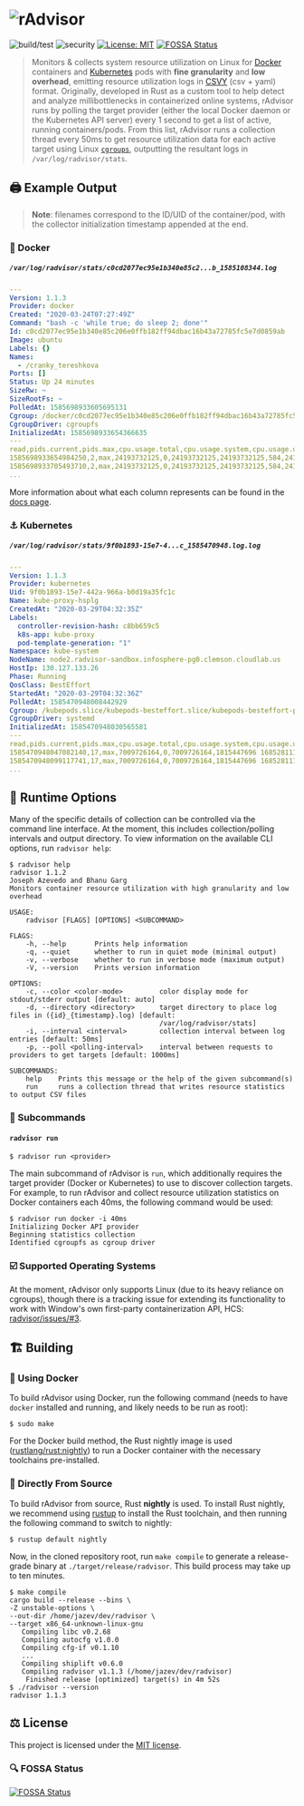 # ![rAdvisor](https://i.imgur.com/aYdn3MV.png)
![build/test](https://github.com/elba-kubernetes/radvisor/workflows/build/test/badge.svg) ![security](https://github.com/elba-kubernetes/radvisor/workflows/security/badge.svg) [![License: MIT](https://img.shields.io/badge/License-MIT-blue.svg)](/LICENSE) [![FOSSA Status](https://app.fossa.io/api/projects/git%2Bgithub.com%2Felba-kubernetes%2Fradvisor.svg?type=shield)](https://app.fossa.io/projects/git%2Bgithub.com%2Felba-kubernetes%2Fradvisor?ref=badge_shield)

> Monitors & collects system resource utilization on Linux for [Docker](https://www.docker.com/) containers and [Kubernetes](https://kubernetes.io/) pods with **fine granularity** and **low overhead**, emitting resource utilization logs in [CSVY](https://csvy.org/) (csv + yaml) format. Originally, developed in Rust as a custom tool to help detect and analyze millibottlenecks in containerized online systems, rAdvisor runs by polling the target provider (either the local Docker daemon or the Kubernetes API server) every 1 second to get a list of active, running containers/pods. From this list, rAdvisor runs a collection thread every 50ms to get resource utilization data for each active target using Linux [`cgroups`](https://access.redhat.com/documentation/en-us/red_hat_enterprise_linux/6/html/resource_management_guide/ch01), outputting the resultant logs in `/var/log/radvisor/stats`.

## 🖨️ Example Output

> **Note**: filenames correspond to the ID/UID of the container/pod, with the collector initialization timestamp appended at the end.

### 🐋 Docker

##### `/var/log/radvisor/stats/c0cd2077ec95e1b340e85c2...b_1585108344.log`

```yaml
---
Version: 1.1.3
Provider: docker
Created: "2020-03-24T07:27:49Z"
Command: "bash -c 'while true; do sleep 2; done'"
Id: c0cd2077ec95e1b340e85c206e0ffb182ff94dbac16b43a72785fc5e7d0859ab
Image: ubuntu
Labels: {}
Names:
  - /cranky_tereshkova
Ports: []
Status: Up 24 minutes
SizeRw: ~
SizeRootFs: ~
PolledAt: 1585698933605695131
Cgroup: /docker/c0cd2077ec95e1b340e85c206e0ffb182ff94dbac16b43a72785fc5e7d0859ab
CgroupDriver: cgroupfs
InitializedAt: 1585698933654366635
---
read,pids.current,pids.max,cpu.usage.total,cpu.usage.system,cpu.usage.user,cpu.usage.percpu,cpu.stat.user,cpu.stat.system,cpu.throttling.periods,cpu.throttling.throttled.count,cpu.throttling.throttled.time,memory.usage.current,memory.usage.max,memory.limit.hard,memory.limit.soft,memory.failcnt,memory.hierarchical_limit.memory,memory.hierarchical_limit.memoryswap,memory.cache,memory.rss.all,memory.rss.huge,memory.mapped,memory.swap,memory.paged.in,memory.paged.out,memory.fault.total,memory.fault.major,memory.anon.inactive,memory.anon.active,memory.file.inactive,memory.file.active,memory.unevictable,blkio.service.bytes,blkio.service.ios,blkio.service.time,blkio.queued,blkio.wait,blkio.merged,blkio.time,blkio.sectors
1585698933654984250,2,max,24193732125,0,24193732125,24193732125,584,241,0,0,0,100966400,3927359488,9223372036854771712,9223372036854771712,0,9223372036854771712,,19013632,79917056,0,2273280,,1448094,1423941,2052934,310,79712256,204800,14966784,4046848,0,"8:0 Read 34787328,8:0 Write 74403840,8:0 Sync 37494784,8:0 Async 71696384,8:0 Total 109191168,Total 109191168","8:0 Read 1736,8:0 Write 24054,8:0 Sync 15904,8:0 Async 9886,8:0 Total 25790,Total 25790","8:0 Read 553729709,8:0 Write 467872175,8:0 Sync 569993511,8:0 Async 451608373,8:0 Total 1021601884,Total 1021601884","8:0 Read 0,8:0 Write 0,8:0 Sync 0,8:0 Async 0,8:0 Total 0,Total 0","8:0 Read 341027463,8:0 Write 183051407147,8:0 Sync 710185876,8:0 Async 182682248734,8:0 Total 183392434610,Total 183392434610","8:0 Read 112,8:0 Write 5989,8:0 Sync 112,8:0 Async 5989,8:0 Total 6101,Total 6101",8:0 1677059003,8:0 213264
1585698933705493710,2,max,24193732125,0,24193732125,24193732125,584,241,0,0,0,100966400,3927359488,9223372036854771712,9223372036854771712,0,9223372036854771712,,19013632,79917056,0,2273280,,1448094,1423941,2052934,310,79712256,204800,14966784,4046848,0,"8:0 Read 34787328,8:0 Write 74403840,8:0 Sync 37494784,8:0 Async 71696384,8:0 Total 109191168,Total 109191168","8:0 Read 1736,8:0 Write 24054,8:0 Sync 15904,8:0 Async 9886,8:0 Total 25790,Total 25790","8:0 Read 553729709,8:0 Write 467872175,8:0 Sync 569993511,8:0 Async 451608373,8:0 Total 1021601884,Total 1021601884","8:0 Read 0,8:0 Write 0,8:0 Sync 0,8:0 Async 0,8:0 Total 0,Total 0","8:0 Read 341027463,8:0 Write 183051407147,8:0 Sync 710185876,8:0 Async 182682248734,8:0 Total 183392434610,Total 183392434610","8:0 Read 112,8:0 Write 5989,8:0 Sync 112,8:0 Async 5989,8:0 Total 6101,Total 6101",8:0 1677059003,8:0 213264
...
```

More information about what each column represents can be found in the [docs page](https://github.com/elba-kubernetes/radvisor/blob/master/docs/collecting.md).

### ⚓ Kubernetes

##### `/var/log/radvisor/stats/9f0b1893-15e7-4...c_1585470948.log.log`

```yaml
---
Version: 1.1.3
Provider: kubernetes
Uid: 9f0b1893-15e7-442a-966a-b0d19a35fc1c
Name: kube-proxy-hsplg
CreatedAt: "2020-03-29T04:32:35Z"
Labels:
  controller-revision-hash: c8bb659c5
  k8s-app: kube-proxy
  pod-template-generation: "1"
Namespace: kube-system
NodeName: node2.radvisor-sandbox.infosphere-pg0.clemson.cloudlab.us
HostIp: 130.127.133.26
Phase: Running
QosClass: BestEffort
StartedAt: "2020-03-29T04:32:36Z"
PolledAt: 1585470948008442929
Cgroup: /kubepods.slice/kubepods-besteffort.slice/kubepods-besteffort-pod9f0b1893_15e7_442a_966a_b0d19a35fc1c.slice
CgroupDriver: systemd
InitializedAt: 1585470948030565581
---
read,pids.current,pids.max,cpu.usage.total,cpu.usage.system,cpu.usage.user,cpu.usage.percpu,cpu.stat.user,cpu.stat.system,cpu.throttling.periods,cpu.throttling.throttled.count,cpu.throttling.throttled.time,memory.usage.current,memory.usage.max,memory.limit.hard,memory.limit.soft,memory.failcnt,memory.hierarchical_limit.memory,memory.hierarchical_limit.memoryswap,memory.cache,memory.rss.all,memory.rss.huge,memory.mapped,memory.swap,memory.paged.in,memory.paged.out,memory.fault.total,memory.fault.major,memory.anon.inactive,memory.anon.active,memory.file.inactive,memory.file.active,memory.unevictable,blkio.service.bytes,blkio.service.ios,blkio.service.time,blkio.queued,blkio.wait,blkio.merged,blkio.time,blkio.sectors
1585470948047082140,17,max,7009726164,0,7009726164,1815447696 1685281115 1688834976 1640529633 173096 513545 762835 0 85256 0 3989326 374099 0 0 350908 307147 0 0 0 0 1093337 450393 1354485 205130 3359333 313783 4052594 0 3541008 0 16083586 1245576 1916663 1761707 46435538 4895736 15666894 40298012 13581147 16821610,330,182,0,0,0,15884288,17481728,9223372036854771712,9223372036854771712,0,270399004672,,372736,9756672,0,0,,39575,37102,96626,0,0,7618560,2412544,98304,0,"8:0 Read 299008,8:0 Write 12288,8:0 Sync 311296,8:0 Async 0,8:0 Total 311296,Total 311296","8:0 Read 15,8:0 Write 3,8:0 Sync 18,8:0 Async 0,8:0 Total 18,Total 18","8:0 Read 82648611,8:0 Write 3070793,8:0 Sync 85719404,8:0 Async 0,8:0 Total 85719404,Total 85719404","8:0 Read 0,8:0 Write 0,8:0 Sync 0,8:0 Async 0,8:0 Total 0,Total 0","8:0 Read 205655826,8:0 Write 3368384,8:0 Sync 209024210,8:0 Async 0,8:0 Total 209024210,Total 209024210","8:0 Read 0,8:0 Write 0,8:0 Sync 0,8:0 Async 0,8:0 Total 0,Total 0",8:0 97277586,8:0 608
1585470948099117741,17,max,7009726164,0,7009726164,1815447696 1685281115 1688834976 1640529633 173096 513545 762835 0 85256 0 3989326 374099 0 0 350908 307147 0 0 0 0 1093337 450393 1354485 205130 3359333 313783 4052594 0 3541008 0 16083586 1245576 1916663 1761707 46435538 4895736 15666894 40298012 13581147 16821610,330,182,0,0,0,15884288,17481728,9223372036854771712,9223372036854771712,0,270399004672,,372736,9756672,0,0,,39575,37102,96626,0,0,7618560,2412544,98304,0,"8:0 Read 299008,8:0 Write 12288,8:0 Sync 311296,8:0 Async 0,8:0 Total 311296,Total 311296","8:0 Read 15,8:0 Write 3,8:0 Sync 18,8:0 Async 0,8:0 Total 18,Total 18","8:0 Read 82648611,8:0 Write 3070793,8:0 Sync 85719404,8:0 Async 0,8:0 Total 85719404,Total 85719404","8:0 Read 0,8:0 Write 0,8:0 Sync 0,8:0 Async 0,8:0 Total 0,Total 0","8:0 Read 205655826,8:0 Write 3368384,8:0 Sync 209024210,8:0 Async 0,8:0 Total 209024210,Total 209024210","8:0 Read 0,8:0 Write 0,8:0 Sync 0,8:0 Async 0,8:0 Total 0,Total 0",8:0 97277586,8:0 608
...
```

## 📜 Runtime Options

Many of the specific details of collection can be controlled via the command line interface. At the moment, this includes collection/polling intervals and output directory. To view information on the available CLI options, run `radvisor help`:

```console
$ radvisor help
radvisor 1.1.2
Joseph Azevedo and Bhanu Garg
Monitors container resource utilization with high granularity and low overhead

USAGE:
    radvisor [FLAGS] [OPTIONS] <SUBCOMMAND>

FLAGS:
    -h, --help       Prints help information
    -q, --quiet      whether to run in quiet mode (minimal output)
    -v, --verbose    whether to run in verbose mode (maximum output)
    -V, --version    Prints version information

OPTIONS:
    -c, --color <color-mode>         color display mode for stdout/stderr output [default: auto]
    -d, --directory <directory>      target directory to place log files in ({id}_{timestamp}.log) [default:
                                     /var/log/radvisor/stats]
    -i, --interval <interval>        collection interval between log entries [default: 50ms]
    -p, --poll <polling-interval>    interval between requests to providers to get targets [default: 1000ms]

SUBCOMMANDS:
    help    Prints this message or the help of the given subcommand(s)
    run     runs a collection thread that writes resource statistics to output CSV files
```

### 📇 Subcommands

#### `radvisor run`

```console
$ radvisor run <provider>
```

The main subcommand of rAdvisor is `run`, which additionally requires the target provider (Docker or Kubernetes) to use to discover collection targets. For example, to run rAdvisor and collect resource utilization statistics on Docker containers each 40ms, the following command would be used:

```console
$ radvisor run docker -i 40ms
Initializing Docker API provider
Beginning statistics collection
Identified cgroupfs as cgroup driver
```

### ☑️ Supported Operating Systems

At the moment, rAdvisor only supports Linux (due to its heavy reliance on cgroups), though there is a tracking issue for extending its functionality to work with Window's own first-party containerization API, HCS: [radvisor/issues/#3](https://github.com/elba-kubernetes/radvisor/issues/3).

## 🏗️ Building

### 🐋 Using Docker

To build rAdvisor using Docker, run the following command (needs to have `docker` installed and running, and likely needs to be run as root):

```
$ sudo make
```

For the Docker build method, the Rust nightly image is used ([rustlang/rust:nightly](https://hub.docker.com/r/rustlang/rust/)) to run a Docker container with the necessary toolchains pre-installed.

### 💽 Directly From Source

To build rAdvisor from source, Rust **nightly** is used. To install Rust nightly, we recommend using [rustup](https://rustup.rs/) to install the Rust toolchain, and then running the following command to switch to nightly:

```
$ rustup default nightly
```

Now, in the cloned repository root, run `make compile` to generate a release-grade binary at `./target/release/radvisor`. This build process may take up to ten minutes.

```console
$ make compile
cargo build --release --bins \
-Z unstable-options \
--out-dir /home/jazev/dev/radvisor \
--target x86_64-unknown-linux-gnu
   Compiling libc v0.2.68
   Compiling autocfg v1.0.0
   Compiling cfg-if v0.1.10
   ...
   Compiling shiplift v0.6.0
   Compiling radvisor v1.1.3 (/home/jazev/dev/radvisor)
    Finished release [optimized] target(s) in 4m 52s
$ ./radvisor --version
radvisor 1.1.3
```

## ⚖️ License

This project is licensed under the [MIT license](/LICENSE).

### 🔍 FOSSA Status

[![FOSSA Status](https://app.fossa.io/api/projects/git%2Bgithub.com%2Felba-kubernetes%2Fradvisor.svg?type=large)](https://app.fossa.io/projects/git%2Bgithub.com%2Felba-kubernetes%2Fradvisor?ref=badge_large)
